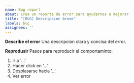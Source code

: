 ```yaml
---
name: Bug report
abaut: Crea un reporte de error para ayudarnos a mejorar
title: "[BUG] Descripcion breve"
labels: bug
assignees: ''
---
```


**Describe el error**
Una descripcion clara y concisa del error.

**Reprodusir**
Pasos para reproducir el comportaminto:
1. Ir a '...'
2. Hacer click en '...'
3. Desplasarse hacia '...'
4. Ver error

